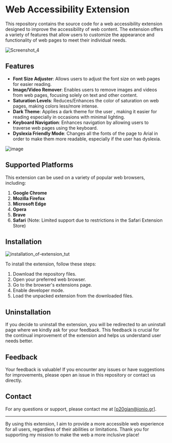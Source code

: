 # Web Accessibility Extension

This repository contains the source code for a web accessibility extension designed to improve the accessibility of web content. The extension offers a variety of features that allow users to customize the appearance and functionality of web pages to meet their individual needs. 

![Screenshot_4](https://github.com/P2020134/Thesis/assets/92644348/39f1edcf-c476-4094-aeff-ae6eeb1ed0c3)


## Features
- **Font Size Adjuster**: Allows users to adjust the font size on web pages for easier reading.
- **Image/Video Remover**: Enables users to remove images and videos from web pages, focusing solely on text and other content.
- **Saturation Levels**: Reduces/Enhances the color of saturation on web pages, making colors less/more intense.
- **Dark Theme**: Applies a dark theme for the user , making it easier for reading especially in occasions with minimal lighting.
- **Keyboard Navigation**: Enhances navigation by allowing users to traverse web pages using the keyboard.
- **Dyslexia Friendly Mode**: Changes all the fonts of the page to Arial in order to make them more readable, especially if the user has dyslexia.

![image](https://github.com/user-attachments/assets/eb1e9f20-eb3b-41fc-9b78-4e01b45dd485)





## Supported Platforms

This extension can be used on a variety of popular web browsers, including:

1. **Google Chrome**
2. **Mozilla Firefox**
3. **Microsoft Edge**
4. **Opera**
5. **Brave**
6. **Safari** (Note: Limited support due to restrictions in the Safari Extension Store)

## Installation
![installation_of-extension_tut](https://github.com/user-attachments/assets/a9b7055c-b8fa-4c58-bc35-790b848a3faf)

To install the extension, follow these steps:

1. Download the repository files.
2. Open your preferred web browser.
3. Go to the browser's extensions page.
4. Enable developer mode.
5. Load the unpacked extension from the downloaded files.

## Uninstallation

If you decide to uninstall the extension, you will be redirected to an uninstall page where we kindly ask for your feedback. This feedback is crucial for the continual improvement of the extension and helps us understand user needs better.

## Feedback

Your feedback is valuable! If you encounter any issues or have suggestions for improvements, please open an issue in this repository or contact us directly.

## Contact

For any questions or support, please contact me at [p20gian@ionio.gr].

---

By using this extension, I aim to provide a more accessible web experience for all users, regardless of their abilities or limitations. Thank you for supporting my mission to make the web a more inclusive place!
